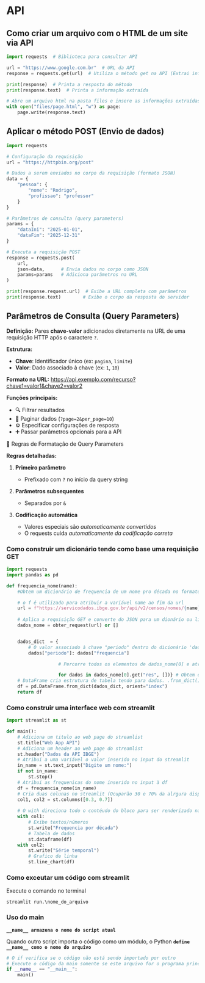 # API

## Como criar um arquivo com o HTML de um site via API

```python
import requests  # Biblioteca para consultar API

url = "https://www.google.com.br"  # URL da API
response = requests.get(url)  # Utiliza o método get na API (Extrai informações)

print(response)  # Printa a resposta do método
print(response.text)  # Printa a informação extraída

# Abre um arquivo html na pasta files e insere as informações extraídas via API
with open("files/page.html", "w") as page:
    page.write(response.text)
```

## Aplicar o método POST (Envio de dados)

```python
import requests

# Configuração da requisição
url = "https://httpbin.org/post"

# Dados a serem enviados no corpo da requisição (formato JSON)
data = {
    "pessoa": {
        "nome": "Rodrigo",
        "profissao": "professor"
    }
}

# Parâmetros de consulta (query parameters)
params = {
    "dataIni": "2025-01-01",
    "dataFim": "2025-12-31"
}

# Executa a requisição POST
response = requests.post(
    url,
    json=data,      # Envia dados no corpo como JSON
    params=params   # Adiciona parâmetros na URL
)

print(response.request.url)  # Exibe a URL completa com parâmetros
print(response.text)        # Exibe o corpo da resposta do servidor
```

## Parâmetros de Consulta (Query Parameters)

**Definição:**
Pares **chave-valor** adicionados diretamente na URL de uma requisição HTTP após o caractere `?`.

**Estrutura:**
- **Chave**: Identificador único (ex: `pagina`, `limite`)
- **Valor**: Dado associado à chave (ex: `1`, `10`)

**Formato na URL:**
https://api.exemplo.com/recurso?chave1=valor1&chave2=valor2

**Funções principais:**
- 🔍 Filtrar resultados
- 📑 Paginar dados (`?page=2&per_page=10`)
- ⚙️ Especificar configurações de resposta
- ➕ Passar parâmetros opcionais para a API

🔧 Regras de Formatação de Query Parameters

**Regras detalhadas:**

1. **Primeiro parâmetro**  
   - Prefixado com `?` no início da query string  

2. **Parâmetros subsequentes**  
   - Separados por `&`  

3. **Codificação automática**  
   - Valores especiais são *automaticamente convertidos*
   - O requests cuida *automaticamente da codificação correta*

### Como construir um dicionário tendo como base uma requisição GET

```python
import requests
import pandas as pd

def frequencia_nome(name):
    #Obtem um dicionário de frequencia de um nome pro década no formato {década: quantidade}

    # o f é utilizado para atribuir a variável name ao fim da url
    url = f"https://servicodados.ibge.gov.br/api/v2/censos/nomes/{name}"
    
    # Aplica a requisição GET e converte do JSON para um dionário ou lista de dicionários ou cria uma lista vazia
    dados_nome = obter_request(url) or []


    dados_dict  = {
        # O valor associado à chave "periodo" dentro do dicionário 'dados' será a chave no novo 'dados_dict' e o valor associaod à chave "frequencia" dentro de 'dados' será o valor no novo dicionário
        dados["periodo"]: dados["frequencia"] 

                   # Percorre todos os elementos de dados_nome[0] e atribui à dados

                   for dados in dados_nome[0].get("res", [])} # Obtem o valor associadao à chave "res", se existir, retorna o valor correspondente, se não, uma lista vazia
    # DataFrame cria estrutura de tabela tendo para dados. .from_dict() permite criar um dataframe diretamente de um dicionário. Recebe como parâmetro o dicionário e orient. Orient recebe "index", utilizado quando os rótulos das linhas servirem como rótulos (ID, datas), e "columns" quando deseja nomes específicos para colunas ou deseja selecionar/ordenar colunas de um dicionpario (orient="index")
    df = pd.DataFrame.from_dict(dados_dict, orient="index")
    return df
```

### Como construir uma interface web com streamlit

```python
import streamlit as st

def main():
    # Adiciona um titulo ao web page do streamlist
    st.title("Web App API")
    # Adiciona um header ao web page do streamlist
    st.header("Dados da API IBGE")
    # Atribui a uma variável o valor inserido no input do streamlit
    in_name = st.text_input("Digite um nome:")
    if not in_name:
        st.stop()
    # Atribui as frequenicas do nome inserido no input à df
    df = frequencia_nome(in_name)
    # Cria duas colunas no streamlit (Ocuparão 30 e 70% da alrgura disponível)
    col1, col2 = st.columns([0.3, 0.7])
    
    # O with direciona todo o contéudo do bloco para ser renderizado na col1
    with col1:
        # Exibe textos/números
        st.write("Frequencia por década")
        # Tabela de dados
        st.dataframe(df)
    with col2:
        st.write("Série temporal")
        # Grafico de linha
        st.line_chart(df)
```

### Como exceutar um código com streamlit
Execute o comando no terminal
```
streamlit run.\nome_do_arquivo
```

### Uso do __main__

**`__name__ armazena o nome do script atual`**

Quando outro script importa o código como um módulo, o Python **`define __name__ como o nome do arquivo`**

```python
# O if verifica se o código não está sendo importado por outro
# Execute o código da main somente se este arquivo for o programa principal que esta sendo rodado
if __name__ == "__main__":
    main()
```